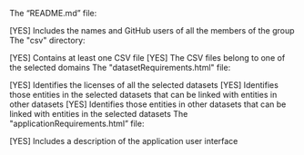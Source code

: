 The “README.md” file:

[YES] Includes the names and GitHub users of all the members of the group
The "csv" directory:

[YES] Contains at least one CSV file
[YES] The CSV files belong to one of the selected domains
The "datasetRequirements.html" file:

[YES] Identifies the licenses of all the selected datasets
[YES] Identifies those entities in the selected datasets that can be linked with entities in other datasets
[YES] Identifies those entities in other datasets that can be linked with entities in the selected datasets
The "applicationRequirements.html” file:

[YES] Includes a description of the application user interface